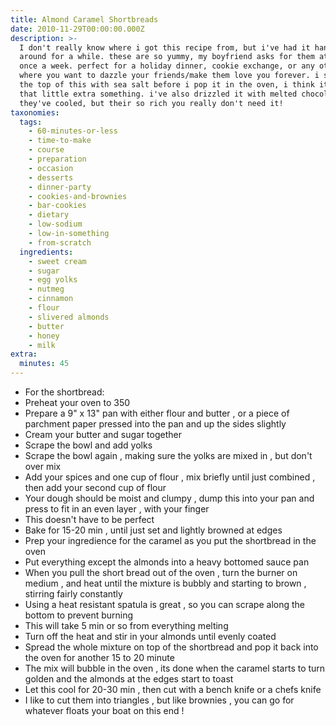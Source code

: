 ```yaml
---
title: Almond Caramel Shortbreads
date: 2010-11-29T00:00:00.000Z
description: >-
  I don't really know where i got this recipe from, but i've had it hanging
  around for a while. these are so yummy, my boyfriend asks for them at least
  once a week. perfect for a holiday dinner, cookie exchange, or any other party
  where you want to dazzle your friends/make them love you forever. i sprinkle
  the top of this with sea salt before i pop it in the oven, i think it adds
  that little extra something. i've also drizzled it with melted chocolate after
  they've cooled, but their so rich you really don't need it!
taxonomies:
  tags:
    - 60-minutes-or-less
    - time-to-make
    - course
    - preparation
    - occasion
    - desserts
    - dinner-party
    - cookies-and-brownies
    - bar-cookies
    - dietary
    - low-sodium
    - low-in-something
    - from-scratch
  ingredients:
    - sweet cream
    - sugar
    - egg yolks
    - nutmeg
    - cinnamon
    - flour
    - slivered almonds
    - butter
    - honey
    - milk
extra:
  minutes: 45
---
```

 - For the shortbread:
 - Preheat your oven to 350
 - Prepare a 9" x 13" pan with either flour and butter , or a piece of parchment paper pressed into the pan and up the sides slightly
 - Cream your butter and sugar together
 - Scrape the bowl and add yolks
 - Scrape the bowl again , making sure the yolks are mixed in , but don't over mix
 - Add your spices and one cup of flour , mix briefly until just combined , then add your second cup of flour
 - Your dough should be moist and clumpy , dump this into your pan and press to fit in an even layer , with your finger
 - This doesn't have to be perfect
 - Bake for 15-20 min , until just set and lightly browned at edges
 - Prep your ingredience for the caramel as you put the shortbread in the oven
 - Put everything except the almonds into a heavy bottomed sauce pan
 - When you pull the short bread out of the oven , turn the burner on medium , and heat until the mixture is bubbly and starting to brown , stirring fairly constantly
 - Using a heat resistant spatula is great , so you can scrape along the bottom to prevent burning
 - This will take 5 min or so from everything melting
 - Turn off the heat and stir in your almonds until evenly coated
 - Spread the whole mixture on top of the shortbread and pop it back into the oven for another 15 to 20 minute
 - The mix will bubble in the oven , its done when the caramel starts to turn golden and the almonds at the edges start to toast
 - Let this cool for 20-30 min , then cut with a bench knife or a chefs knife
 - I like to cut them into triangles , but like brownies , you can go for whatever floats your boat on this end !
